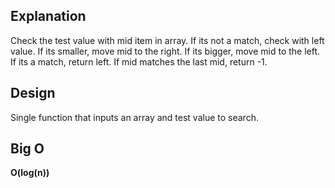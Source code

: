 ## Explanation

Check the test value with mid item in array. If its not a match, check with left value. If its smaller, move mid to the
right. If its bigger, move mid to the left. If its a match, return left. If mid matches the last mid, return -1.

## Design

Single function that inputs an array and test value to search.

## Big O

**O(log(n))**